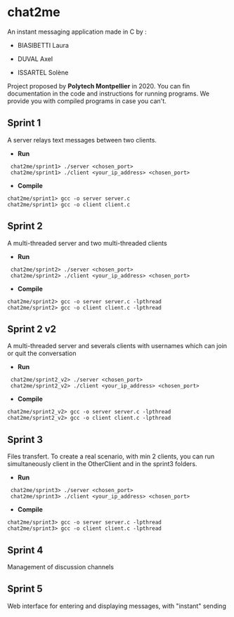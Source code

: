 # chat2me
An instant messaging application made in C by :

- BIASIBETTI Laura

- DUVAL Axel

- ISSARTEL Solène  

Project proposed by **Polytech Montpellier** in 2020. You can fin documentation in the code and instructions for running programs. We provide you with compiled programs in case you can't.
  

## Sprint 1
A server relays text messages between two clients.

- **Run**
```
 chat2me/sprint1> ./server <chosen_port>
 chat2me/sprint1> ./client <your_ip_address> <chosen_port>
```
- **Compile**
```
chat2me/sprint1> gcc -o server server.c
chat2me/sprint1> gcc -o client client.c
```

## Sprint 2

A multi-threaded server and two multi-threaded clients


- **Run**
```
 chat2me/sprint2> ./server <chosen_port>
 chat2me/sprint2> ./client <your_ip_address> <chosen_port>
```
- **Compile**
```
chat2me/sprint2> gcc -o server server.c -lpthread
chat2me/sprint2> gcc -o client client.c -lpthread
```

  

## Sprint 2 v2

A multi-threaded server and severals clients with usernames which can join or quit the conversation


- **Run**
```
 chat2me/sprint2_v2> ./server <chosen_port>
 chat2me/sprint2_v2> ./client <your_ip_address> <chosen_port>
```
- **Compile**
```
chat2me/sprint2_v2> gcc -o server server.c -lpthread
chat2me/sprint2_v2> gcc -o client client.c -lpthread
```
  

## Sprint 3

Files transfert.
To create a real scenario, with min 2 clients, you can run simultaneously client in the OtherClient and in the sprint3 folders.


- **Run**
```
 chat2me/sprint3> ./server <chosen_port>
 chat2me/sprint3> ./client <your_ip_address> <chosen_port>
```
- **Compile**
```
chat2me/sprint3> gcc -o server server.c -lpthread
chat2me/sprint3> gcc -o client client.c -lpthread
```
  

## Sprint 4

Management of discussion channels

  

## Sprint 5

Web interface for entering and displaying messages, with "instant" sending
